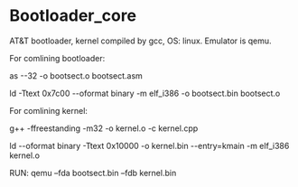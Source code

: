 # Bootloader_core
AT&amp;T bootloader, kernel compiled by gcc, OS: linux. Emulator is qemu.

For comlining bootloader:

as --32 -o bootsect.o bootsect.asm

ld -Ttext 0x7c00 --oformat binary -m elf_i386 -o bootsect.bin bootsect.o

For comlining kernel:

g++ -ffreestanding -m32 -o kernel.o -c kernel.cpp

ld --oformat binary -Ttext 0x10000 -o kernel.bin --entry=kmain -m elf_i386 kernel.o

RUN:
qemu –fda bootsect.bin –fdb kernel.bin
